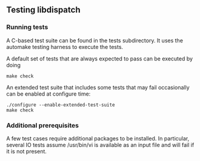 ## Testing libdispatch

### Running tests

A C-based test suite can be found in the tests subdirectory.
It uses the automake testing harness to execute the tests.

A default set of tests that are always expected to pass can
be executed by doing

   ```
   make check
   ```

An extended test suite that includes some tests that may fail
occasionally can be enabled at configure time:

   ```
   ./configure --enable-extended-test-suite
   make check
   ```

### Additional prerequisites

A few test cases require additional packages to be installed.
In particular, several IO tests assume /usr/bin/vi is available
as an input file and will fail if it is not present.
